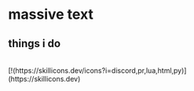 # massive text
## things i do
<br>
[!(https://skillicons.dev/icons?i=discord,pr,lua,html,py)](https://skillicons.dev)
